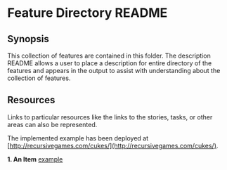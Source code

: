 Feature Directory README
========================

Synopsis
--------

This collection of features are contained in this folder.  The description README
allows a user to place a description for entire directory of the features and appears
in the output to assist with understanding about the collection of features.

Resources
---------

Links to particular resources like the links to the stories, tasks, or other areas
can also be represented.

The implemented example has been deployed at [http://recursivegames.com/cukes/](http://recursivegames.com/cukes/).

**1. An Item** [example](http://recursivegames.com/cukes/requirements/)